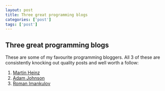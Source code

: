 ```yaml
---
layout: post
title: Three great programming blogs
categories: ['post']
tags: ['post']
---
```


## Three great programming blogs

These are some of my favourite programming bloggers. All 3 of these are consistently knocking out quality posts and well worth a follow:

1. [Martin Heinz](https://martinheinz.dev/)
2. [Adam Johnson](https://adamj.eu/tech)
3. [Roman Imankulov](https://roman.pt/)
